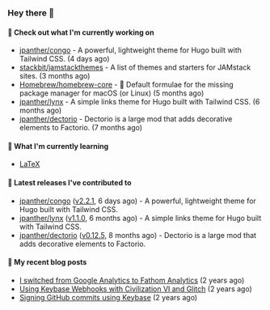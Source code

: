 ### Hey there 👋

#### 👷 Check out what I'm currently working on

- [jpanther/congo](https://github.com/jpanther/congo) - A powerful, lightweight theme for Hugo built with Tailwind CSS. (4 days ago)
- [stackbit/jamstackthemes](https://github.com/stackbit/jamstackthemes) - A list of themes and starters for JAMstack sites. (3 months ago)
- [Homebrew/homebrew-core](https://github.com/Homebrew/homebrew-core) - 🍻 Default formulae for the missing package manager for macOS (or Linux) (5 months ago)
- [jpanther/lynx](https://github.com/jpanther/lynx) - A simple links theme for Hugo built with Tailwind CSS. (6 months ago)
- [jpanther/dectorio](https://github.com/jpanther/dectorio) - Dectorio is a large mod that adds decorative elements to Factorio. (7 months ago)

#### 🌱 What I'm currently learning
- [LaTeX](https://www.latex-project.org)

#### 🔭 Latest releases I've contributed to

- [jpanther/congo](https://github.com/jpanther/congo) ([v2.2.1](https://github.com/jpanther/congo/releases/tag/v2.2.1), 6 days ago) - A powerful, lightweight theme for Hugo built with Tailwind CSS.
- [jpanther/lynx](https://github.com/jpanther/lynx) ([v1.1.0](https://github.com/jpanther/lynx/releases/tag/v1.1.0), 6 months ago) - A simple links theme for Hugo built with Tailwind CSS.
- [jpanther/dectorio](https://github.com/jpanther/dectorio) ([v0.12.5](https://github.com/jpanther/dectorio/releases/tag/v0.12.5), 8 months ago) - Dectorio is a large mod that adds decorative elements to Factorio.

#### 📜 My recent blog posts

- [I switched from Google Analytics to Fathom Analytics](https://jamespanther.com/writings/i-switched-from-google-analytics-to-fathom-analytics/) (2 years ago)
- [Using Keybase Webhooks with Civilization VI and Glitch](https://jamespanther.com/writings/using-keybase-webhooks-with-civilization-vi/) (2 years ago)
- [Signing GitHub commits using Keybase](https://jamespanther.com/writings/signing-github-commits-using-keybase/) (2 years ago)

